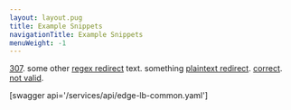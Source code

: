 ```yaml
---
layout: layout.pug
title: Example Snippets
navigationTitle: Example Snippets
menuWeight: -1
---
```


[307](/latest/installing/).
some other [regex redirect](/service-docs/cassandra/) text.
something [plaintext redirect](/administration/admin-tutorials/installdatacenter/).
[correct](/services/cassandra/).
[not valid](/defnot/).

[swagger api='/services/api/edge-lb-common.yaml']

